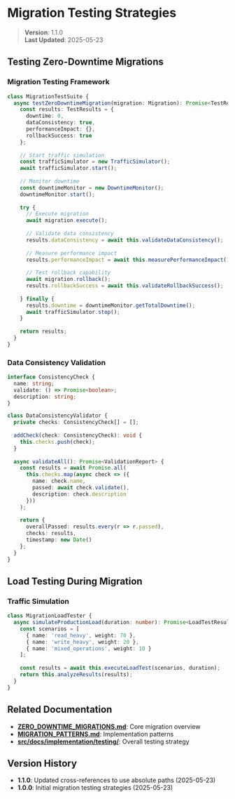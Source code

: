 
# Migration Testing Strategies

> **Version**: 1.1.0  
> **Last Updated**: 2025-05-23

## Testing Zero-Downtime Migrations

### Migration Testing Framework

```typescript
class MigrationTestSuite {
  async testZeroDowntimeMigration(migration: Migration): Promise<TestResults> {
    const results: TestResults = {
      downtime: 0,
      dataConsistency: true,
      performanceImpact: {},
      rollbackSuccess: true
    };
    
    // Start traffic simulation
    const trafficSimulator = new TrafficSimulator();
    await trafficSimulator.start();
    
    // Monitor downtime
    const downtimeMonitor = new DowntimeMonitor();
    downtimeMonitor.start();
    
    try {
      // Execute migration
      await migration.execute();
      
      // Validate data consistency
      results.dataConsistency = await this.validateDataConsistency();
      
      // Measure performance impact
      results.performanceImpact = await this.measurePerformanceImpact();
      
      // Test rollback capability
      await migration.rollback();
      results.rollbackSuccess = await this.validateRollbackSuccess();
      
    } finally {
      results.downtime = downtimeMonitor.getTotalDowntime();
      await trafficSimulator.stop();
    }
    
    return results;
  }
}
```

### Data Consistency Validation

```typescript
interface ConsistencyCheck {
  name: string;
  validate: () => Promise<boolean>;
  description: string;
}

class DataConsistencyValidator {
  private checks: ConsistencyCheck[] = [];
  
  addCheck(check: ConsistencyCheck): void {
    this.checks.push(check);
  }
  
  async validateAll(): Promise<ValidationReport> {
    const results = await Promise.all(
      this.checks.map(async check => ({
        name: check.name,
        passed: await check.validate(),
        description: check.description
      }))
    );
    
    return {
      overallPassed: results.every(r => r.passed),
      checks: results,
      timestamp: new Date()
    };
  }
}
```

## Load Testing During Migration

### Traffic Simulation

```typescript
class MigrationLoadTester {
  async simulateProductionLoad(duration: number): Promise<LoadTestResults> {
    const scenarios = [
      { name: 'read_heavy', weight: 70 },
      { name: 'write_heavy', weight: 20 },
      { name: 'mixed_operations', weight: 10 }
    ];
    
    const results = await this.executeLoadTest(scenarios, duration);
    return this.analyzeResults(results);
  }
}
```

## Related Documentation

- **[ZERO_DOWNTIME_MIGRATIONS.md](src/docs/data-model/ZERO_DOWNTIME_MIGRATIONS.md)**: Core migration overview
- **[MIGRATION_PATTERNS.md](src/docs/data-model/MIGRATION_PATTERNS.md)**: Implementation patterns
- **[src/docs/implementation/testing/](src/docs/implementation/testing/)**: Overall testing strategy

## Version History

- **1.1.0**: Updated cross-references to use absolute paths (2025-05-23)
- **1.0.0**: Initial migration testing strategies (2025-05-23)
